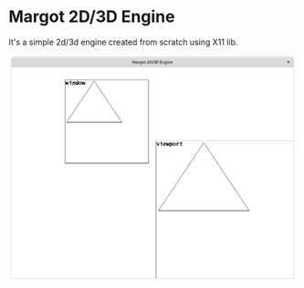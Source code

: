 # Margot 2D/3D Engine
It's a simple 2d/3d engine created from scratch using X11 lib.

![Screenshot 01](https://github.com/t2dplayer/margot/blob/main/screenshot/screen01.png)
